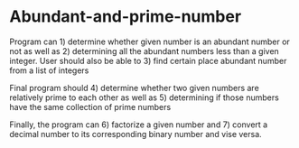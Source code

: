# Abundant-and-prime-number

Program can 1) determine whether given number is an abundant number or not
as well as 2) determining all the abundant numbers less than a given integer.
User should also be able to 3) find certain place abundant number from a list of integers

Final program should 4) determine whether two given numbers are relatively prime to each other
as well as 5) determining if those numbers have the same collection of prime numbers

Finally, the program can 6) factorize a given number and 7) convert a decimal number to
its corresponding binary number and vise versa.
